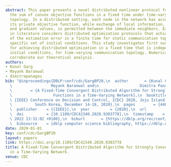 ```yaml
---
abstract: This paper presents a novel distributed nonlinear protocol for minimizing
  the sum of convex objective functions in a fixed time under time-varying communication
  topology. In a distributed setting, each node in the network has access only to
  its private objective function, while exchange of local information, such as, state
  and gradient values, is permitted between the immediate neighbors. Earlier work
  in literature considers distributed optimization protocols that achieve convergence
  of the estimation error in a finite time for static communication topology, or under
  specific set of initial conditions. This study investigates first such protocol
  for achieving distributed optimization in a fixed time that is independent of the
  initial conditions, for time-varying communication topology. Numerical examples
  corroborate our theoretical analysis.
authors:
- Kunal Garg
- Mayank Baranwal
- dimitrapanagou
bib: "@inproceedings{DBLP:conf/cdc/GargBP20,\n  author       = {Kunal Garg and\n \
  \                 Mayank Baranwal and\n                  Dimitra Panagou},\n  title\
  \        = {A Fixed-Time Convergent Distributed Algorithm for Strongly Convex\n\
  \                  Functions in a Time-Varying Network},\n  booktitle    = {59th\
  \ {IEEE} Conference on Decision and Control, {CDC} 2020, Jeju Island,\n        \
  \          South Korea, December 14-18, 2020},\n  pages        = {4405--4410},\n\
  \  publisher    = {{IEEE}},\n  year         = {2020},\n  url          = {https://doi.org/10.1109/CDC42340.2020.9303778},\n\
  \  doi          = {10.1109/CDC42340.2020.9303778},\n  timestamp    = {Fri, 04 Mar\
  \ 2022 13:31:02 +0100},\n  biburl       = {https://dblp.org/rec/conf/cdc/GargBP20.bib},\n\
  \  bibsource    = {dblp computer science bibliography, https://dblp.org}\n}"
date: 2020-01-01
key: conf/cdc/GargBP20
layout: papers
link: https://doi.org/10.1109/CDC42340.2020.9303778
title: A Fixed-Time Convergent Distributed Algorithm for Strongly Convex Functions
  in a Time-Varying Network.
venue: CDC
---
```

